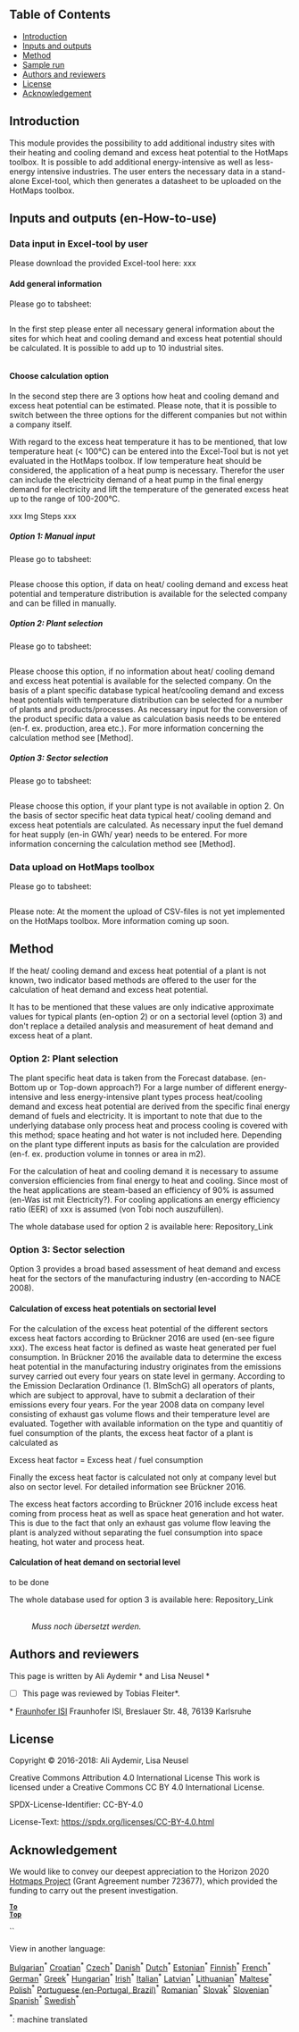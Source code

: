 ## Table of Contents
* [Introduction](#introduction)
* [Inputs and outputs](#inputs-and-outputs)
* [Method](#method)
* [Sample run](#sample-run)
* [Authors and reviewers](#authors-and-reviewers)
* [License](#license)
* [Acknowledgement](#acknowledgement)

## Introduction
This module provides the possibility to add additional industry sites with their heating and cooling demand and excess heat potential to the HotMaps toolbox. It is possible to add additional energy-intensive as well as less-energy intensive industries. The user enters the necessary data in a stand-alone Excel-tool, which then generates a datasheet to be uploaded on the HotMaps toolbox.   

## Inputs and outputs (en-How-to-use)

### Data input in Excel-tool by user

Please download the provided Excel-tool here: xxx

#### Add general information
Please go to tabsheet: <figure><img src="https://github.com/HotMaps/hotmaps_wiki/blob/master/Images/cm_add_industry_plant/General_information.PNG" alt=""/></figure>

In the first step please enter all necessary general information about the sites for which heat and cooling demand and excess heat potential should be calculated. It is possible to add up to 10 industrial sites. 

<figure><img src="https://github.com/HotMaps/hotmaps_wiki/blob/master/Images/cm_add_industry_plant/General_information_Box.PNG" alt=""/></figure>

#### Choose calculation option

In the second step there are 3 options how heat and cooling demand and excess heat potential can be estimated. Please note, that it is possible to switch between the three options for the different companies but not within a company itself.

With regard to the excess heat temperature it has to be mentioned, that low temperature heat (< 100°C) can be entered into the Excel-Tool but is not yet evaluated in the HotMaps toolbox. If low temperature heat should be considered, the application of a heat pump is necessary. Therefor the user can include the electricity demand of a heat pump in the final energy demand for electricity and lift the temperature of the generated excess heat up to the range of 100-200°C.

xxx Img Steps xxx

##### Option 1: Manual input
Please go to tabsheet: <figure><img src="https://github.com/HotMaps/hotmaps_wiki/blob/master/Images/cm_add_industry_plant/Option1.PNG" alt=""/></figure>

Please choose this option, if data on heat/ cooling demand and excess heat potential and temperature distribution is available for the selected company and can be filled in manually.

##### Option 2: Plant selection
Please go to tabsheet: <figure><img src="https://github.com/HotMaps/hotmaps_wiki/blob/master/Images/cm_add_industry_plant/Option2.PNG" alt=""/></figure>

Please choose this option, if no information about heat/ cooling demand and excess heat potential is available for the selected company. On the basis of a plant specific database typical heat/cooling demand and excess heat potentials with temperature distribution can be selected for a number of plants and products/processes. 
As necessary input for the conversion of the product specific data a value as calculation basis needs to be entered (en-f. ex. production, area etc.). For more information concerning the calculation method see [Method].

##### Option 3: Sector selection
Please go to tabsheet: <figure><img src="https://github.com/HotMaps/hotmaps_wiki/blob/master/Images/cm_add_industry_plant/Option3.PNG" alt=""/></figure>

Please choose this option, if your plant type is not available in option 2. On the basis of sector specific heat data typical heat/ cooling demand and excess heat potentials are calculated. As necessary input the fuel demand for heat supply (en-in GWh/ year) needs to be entered. For more information concerning the calculation method see [Method].

### Data upload on HotMaps toolbox
Please go to tabsheet: <figure><img src="https://github.com/HotMaps/hotmaps_wiki/blob/master/Images/cm_add_industry_plant/Data_Import.PNG" alt=""/></figure>

Please note: At the moment the upload of CSV-files is not yet implemented on the HotMaps toolbox. More information coming up soon.

## Method

If the heat/ cooling demand and excess heat potential of a plant is not known, two indicator based methods are offered to the user for the calculation of heat demand and excess heat potential. 

It has to be mentioned that these values are only indicative approximate values for typical plants (en-option 2) or on a sectorial level (option 3) and don't replace a detailed analysis and measurement of heat demand and excess heat of a plant.


### Option 2: Plant selection
The plant specific heat data is taken from the Forecast database. (en-Bottom up or Top-down approach?) For a large number of different energy-intensive and less energy-intensive plant types process heat/cooling demand and excess heat potential are derived from the specific final energy demand of fuels and electricity. 
It is important to note that due to the underlying database only process heat and process cooling is covered with this method; space heating and hot water is not included here. Depending on the plant type different inputs as basis for the calculation are provided (en-f. ex. production volume in tonnes or area in m2).

For the calculation of heat and cooling demand it is necessary to assume conversion efficiencies from final energy to heat and cooling. Since most of the heat applications are steam-based an efficiency of 90% is assumed (en-Was ist mit Electricity?). For cooling applications an energy efficiency ratio (EER) of xxx is assumed (von Tobi noch auszufüllen).

The whole database used for option 2 is available here: Repository_Link

### Option 3: Sector selection
Option 3 provides a broad based assessment of heat demand and excess heat for the sectors of the manufacturing industry (en-according to NACE 2008). 

#### Calculation of excess heat potentials on sectorial level
For the calculation of the excess heat potential of the different sectors excess heat factors according to Brückner 2016 are used (en-see figure xxx). The excess heat factor is defined as waste heat generated per fuel consumption.
In Brückner 2016 the available data to determine the excess heat potential in the manufacturing industry originates from the emissions survey carried out every four years on state level in germany. 
According to the Emission Declaration Ordinance (1. BImSchG) all operators of plants, which are subject to approval, have to submit a declaration of their emissions every four years. 
For the year 2008 data on company level consisting of exhaust gas volume flows and their temperature level are evaluated. Together with available information on the type and quantitiy of fuel consumption of the plants, the excess heat factor of a plant is calculated as

Excess heat factor = Excess heat / fuel consumption

Finally the excess heat factor is calculated not only at company level but also on sector level. For detailed information see Brückner 2016.

The excess heat factors according to Brückner 2016 include excess heat coming from process heat as well as space heat generation and hot water. This is due to the fact that only an exhaust gas volume flow leaving the plant is analyzed without separating the fuel consumption into space heating, hot water and process heat.

#### Calculation of heat demand on sectorial level

to be done

The whole database used for option 3 is available here: Repository_Link

<figure><img src="https://github.com/HotMaps/hotmaps_wiki/blob/master/Images/cm_add_industry_plant/Factors.PNG" alt=""/>
<figcaption><i> <br /> Muss noch übersetzt werden.</i></figcaption>
</figure>

## Authors and reviewers

This page is written by Ali Aydemir \* and Lisa Neusel \*
- [ ] This page was reviewed by Tobias Fleiter\*.

\* [Fraunhofer ISI](en-https://isi.fraunhofer.de/)
Fraunhofer ISI, Breslauer Str. 48, 
76139 Karlsruhe

## License
Copyright © 2016-2018: Ali Aydemir, Lisa Neusel

Creative Commons Attribution 4.0 International License
This work is licensed under a Creative Commons CC BY 4.0 International License.

SPDX-License-Identifier: CC-BY-4.0

License-Text: https://spdx.org/licenses/CC-BY-4.0.html


## Acknowledgement
We would like to convey our deepest appreciation to the Horizon 2020 [Hotmaps Project](en-https://www.hotmaps-project.eu) (Grant Agreement number 723677), which provided the funding to carry out the present investigation.

<code><ins>**[To Top](#table-of-contents)**</ins></code>

``

View in another language:

 [Bulgarian](bg-CM-Add-industry-plant)<sup>\*</sup> [Croatian](hr-CM-Add-industry-plant)<sup>\*</sup> [Czech](cs-CM-Add-industry-plant)<sup>\*</sup> [Danish](da-CM-Add-industry-plant)<sup>\*</sup> [Dutch](nl-CM-Add-industry-plant)<sup>\*</sup> [Estonian](et-CM-Add-industry-plant)<sup>\*</sup> [Finnish](fi-CM-Add-industry-plant)<sup>\*</sup> [French](fr-CM-Add-industry-plant)<sup>\*</sup> [German](de-CM-Add-industry-plant)<sup>\*</sup> [Greek](el-CM-Add-industry-plant)<sup>\*</sup> [Hungarian](hu-CM-Add-industry-plant)<sup>\*</sup> [Irish](ga-CM-Add-industry-plant)<sup>\*</sup> [Italian](it-CM-Add-industry-plant)<sup>\*</sup> [Latvian](lv-CM-Add-industry-plant)<sup>\*</sup> [Lithuanian](lt-CM-Add-industry-plant)<sup>\*</sup> [Maltese](mt-CM-Add-industry-plant)<sup>\*</sup> [Polish](pl-CM-Add-industry-plant)<sup>\*</sup> [Portuguese (en-Portugal, Brazil)](pt-CM-Add-industry-plant)<sup>\*</sup> [Romanian](ro-CM-Add-industry-plant)<sup>\*</sup> [Slovak](sk-CM-Add-industry-plant)<sup>\*</sup> [Slovenian](sl-CM-Add-industry-plant)<sup>\*</sup> [Spanish](es-CM-Add-industry-plant)<sup>\*</sup> [Swedish](sv-CM-Add-industry-plant)<sup>\*</sup> 

<sup>\*</sup>: machine translated
